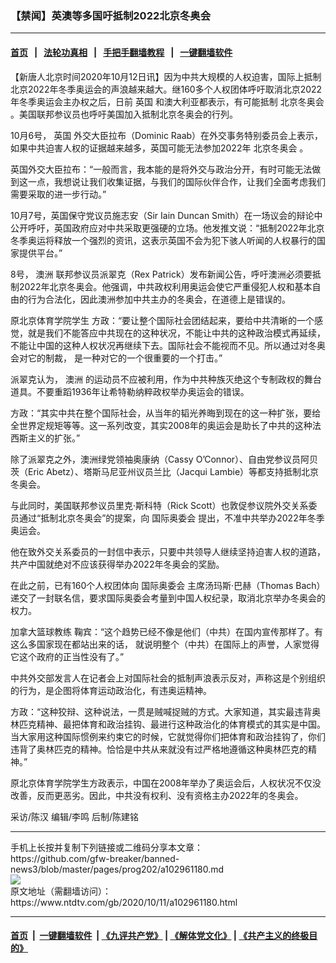 ### 【禁闻】英澳等多国吁抵制2022北京冬奥会
------------------------

#### [首页](https://github.com/gfw-breaker/banned-news3/blob/master/README.md) &nbsp;&nbsp;|&nbsp;&nbsp; [法轮功真相](https://github.com/begood0513/basic/blob/master/README.md)  &nbsp;&nbsp;|&nbsp;&nbsp; [手把手翻墙教程](https://github.com/gfw-breaker/guides/wiki)  &nbsp;&nbsp;|&nbsp;&nbsp; [一键翻墙软件](https://github.com/gfw-breaker/nogfw/blob/master/README.md)  



<div><div class="post_content" itemprop="articleBody">
 <p>
  【新唐人北京时间2020年10月12日讯】因为中共大规模的人权迫害，国际上抵制北京2022年冬季奥运会的声浪越来越大。继160多个人权团体呼吁取消北京2022年冬季奥运会主办权之后，日前
  <ok href="https://www.ntdtv.com/gb/英国.htm">
   英国
  </ok>
  和澳大利亚都表示，有可能抵制
  <ok href="https://www.ntdtv.com/gb/北京冬奥会.htm">
   北京冬奥会
  </ok>
  。美国联邦参议员也呼吁美国加入抵制北京冬奥会的行列。
 </p>
 <p>
  10月6号，
  <ok href="https://www.ntdtv.com/gb/英国.htm">
   英国
  </ok>
  外交大臣拉布（Dominic Raab）在外交事务特别委员会上表示，如果中共迫害人权的证据越来越多，英国可能无法参加2022年
  <ok href="https://www.ntdtv.com/gb/北京冬奥会.htm">
   北京冬奥会
  </ok>
  。
 </p>
 <p>
  英国外交大臣拉布：“一般而言，我本能的是将外交与政治分开，有时可能无法做到这一点，我想说让我们收集证据，与我们的国际伙伴合作，让我们全面考虑我们需要采取的进一步行动。”
 </p>
 <p>
  10月7号，英国保守党议员施志安（Sir Iain Duncan Smith）在一场议会的辩论中公开呼吁，英国政府应对中共采取更强硬的立场。他发推文说：“抵制2022年北京冬季奥运将释放一个强烈的资讯，这表示英国不会为犯下骇人听闻的人权暴行的国家提供平台。”
 </p>
 <p>
  8号，
  <ok href="https://www.ntdtv.com/gb/澳洲.htm">
   澳洲
  </ok>
  联邦参议员派翠克（Rex Patrick）发布新闻公告，呼吁澳洲必须要抵制2022年北京冬奥会。他强调，中共政权利用奥运会使它严重侵犯人权和基本自由的行为合法化，因此澳洲参加中共主办的冬奥会，在道德上是错误的。
 </p>
 <p>
  原北京体育学院学生 方政：“要让整个国际社会团结起来，要给中共清晰的一个感觉，就是我们不能答应中共现在的这种状况，不能让中共的这种政治模式再延续，不能让中国的这种人权状况再继续下去。国际社会不能视而不见。所以通过对冬奥会对它的制裁， 是一种对它的一个很重要的一个打击。”
 </p>
 <p>
  派翠克认为，
  <ok href="https://www.ntdtv.com/gb/澳洲.htm">
   澳洲
  </ok>
  的运动员不应被利用，作为中共种族灭绝这个专制政权的舞台道具。不要重蹈1936年让希特勒纳粹政权举办奥运会的错误。
 </p>
 <p>
  方政：“其实中共在整个国际社会，从当年的韬光养晦到现在的这一种扩张，要给全世界定规矩等等。这一系列改变，其实2008年的奥运会是助长了中共的这种法西斯主义的扩张。”
 </p>
 <p>
  除了派翠克之外，澳洲绿党领袖奥康纳（Cassy O’Connor）、自由党参议员阿贝茨（Eric Abetz）、塔斯马尼亚州议员兰比（Jacqui Lambie）等都支持抵制北京冬奥会。
 </p>
 <p>
  与此同时，美国联邦参议员里克·斯科特（Rick Scott）也敦促参议院外交关系委员通过“抵制北京冬奥会”的提案，向
  <ok href="https://www.ntdtv.com/gb/国际奥委会.htm">
   国际奥委会
  </ok>
  提出，不准中共举办2022年冬季奥运会。
 </p>
 <p>
  他在致外交关系委员的一封信中表示，只要中共领导人继续坚持迫害人权的道路，共产中国就绝对不应该获得举办2022年冬奥会的奖励。
 </p>
 <p>
  在此之前，已有160个人权团体向
  <ok href="https://www.ntdtv.com/gb/国际奥委会.htm">
   国际奥委会
  </ok>
  主席汤玛斯·巴赫（Thomas Bach）递交了一封联名信，要求国际奥委会考量到中国人权纪录，取消北京举办冬奥会的权力。
 </p>
 <p>
  加拿大篮球教练 鞠宾：“这个趋势已经不像是他们（中共）在国内宣传那样了。有这么多国家现在都站出来的话， 就说明整个（中共）在国际上的声誉，人家觉得它这个政府的正当性没有了。”
 </p>
 <p>
  中共外交部发言人在记者会上对国际社会的抵制声浪表示反对，声称这是个别组织的行为，是企图将体育运动政治化，有违奥运精神。
 </p>
 <p>
  方政：“这种狡辩、这种说法，一贯是贼喊捉贼的方式。大家知道，其实最违背奥林匹克精神、最把体育和政治挂钩、最进行这种政治化的体育模式的其实是中国。当大家用这种国际惯例来约束它的时候，它就觉得你们把体育和政治挂钩了，你们违背了奥林匹克的精神。恰恰是中共从来就没有过严格地遵循这种奥林匹克的精神。”
 </p>
 <p>
  原北京体育学院学生方政表示，中国在2008年举办了奥运会后，人权状况不仅没改善，反而更恶劣。因此，中共没有权利、没有资格主办2022年的冬奥会。
 </p>
 <p>
  采访/陈汉 编辑/李鸣 后制/陈建铭
 </p>
 <div class="single_ad">
 </div>
</div>
</div>
<hr/>
手机上长按并复制下列链接或二维码分享本文章：<br/>
https://github.com/gfw-breaker/banned-news3/blob/master/pages/prog202/a102961180.md <br/>
<a href='https://github.com/gfw-breaker/banned-news3/blob/master/pages/prog202/a102961180.md'><img src='https://github.com/gfw-breaker/banned-news3/blob/master/pages/prog202/a102961180.md.png'/></a> <br/>
原文地址（需翻墙访问）：https://www.ntdtv.com/gb/2020/10/11/a102961180.html


------------------------
#### [首页](https://github.com/gfw-breaker/banned-news3/blob/master/README.md) &nbsp;|&nbsp; [一键翻墙软件](https://github.com/gfw-breaker/nogfw/blob/master/README.md) &nbsp;| [《九评共产党》](https://github.com/gfw-breaker/9ping.md/blob/master/README.md#九评之一评共产党是什么) | [《解体党文化》](https://github.com/gfw-breaker/jtdwh.md/blob/master/README.md) | [《共产主义的终极目的》](https://github.com/gfw-breaker/gczydzjmd.md/blob/master/README.md)


<img src='http://gfw-breaker.win/banned-news3/pages/prog202/a102961180.md' width='0px' height='0px'/>